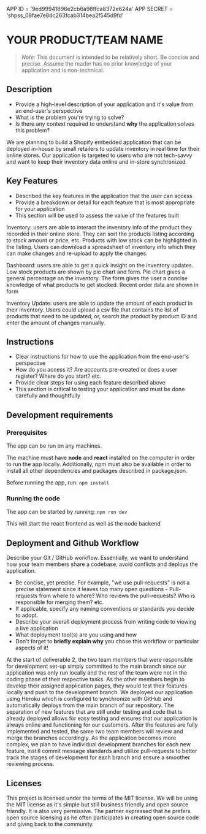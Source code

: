 APP ID = '9ed99941896e2cb6a98ffca8372e624a'
APP SECRET = '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'

# YOUR PRODUCT/TEAM NAME

> _Note:_ This document is intended to be relatively short. Be concise and precise. Assume the reader has no prior knowledge of your application and is non-technical. 

## Description 
 * Provide a high-level description of your application and it's value from an end-user's perspective
 * What is the problem you're trying to solve?
 * Is there any context required to understand **why** the application solves this problem?

We are planning to build a Shopify embedded application that can be deployed in-house by small retailers to update inventory in real time for their online stores. Our application is targeted to users who are not tech-savvy and want to keep their inventory data online and in-store synchronized.

## Key Features
 * Described the key features in the application that the user can access
 * Provide a breakdown or detail for each feature that is most appropriate for your application
 * This section will be used to assess the value of the features built

Inventory: users are able to interact the inventory info of the product they recorded in their online store. They can sort the products listing according to stock amount or price, etc. Products with low stock can be highlighted in the listing. Users can download a spreadsheet of inventory info which they can make changes and re-upload to apply the changes.

Dashboard: users are able to get a quick insight on the inventory updates.
Low stock products are shown by pie chart and form. Pie chart gives a general percentage on the inventory. The form gives the user a concise knowledge of what products to get stocked.
Recent order data are shown in form

Inventory Update: users are able to update the amount of each product in their inventory. Users could upload a csv file that contains the list of products that need to be updated, or, search the product by product ID and enter the amount of changes manually.  

## Instructions
 * Clear instructions for how to use the application from the end-user's perspective
 * How do you access it? Are accounts pre-created or does a user register? Where do you start? etc. 
 * Provide clear steps for using each feature described above
 * This section is critical to testing your application and must be done carefully and thoughtfully


 
 ## Development requirements
 ### Prerequisites
The app can be run on any machines.

The machine must have **node** and **react** installed on the computer in order to run the app locally. Additionally, npm must also be available in order to install all other dependencies and packages described in package.json.

Before running the app, run:
`npm install` 

### Running the code
The app can be started by running:
`npm run dev`

This will start the react frontend as well as the node backend

 
 ## Deployment and Github Workflow

Describe your Git / GitHub workflow. Essentially, we want to understand how your team members share a codebase, avoid conflicts and deploys the application.

 * Be concise, yet precise. For example, "we use pull-requests" is not a precise statement since it leaves too many open questions - Pull-requests from where to where? Who reviews the pull-requests? Who is responsible for merging them? etc.
 * If applicable, specify any naming conventions or standards you decide to adopt.
 * Describe your overall deployment process from writing code to viewing a live application
 * What deployment tool(s) are you using and how
 * Don't forget to **briefly explain why** you chose this workflow or particular aspects of it!

At the start of deliverable 2, the two team members that were responsible for development set-up simply committed to the main branch since our application was only run locally and the rest of the team were not in the coding phase of their respective tasks. As the other members begin to develop their assigned application pages, they would test their features locally and push to the development branch. We deployed our application using Heroku which is configured to synchronize with GitHub and automatically deploys from the main branch of our repository. The separation of new features that are still under testing and code that is already deployed allows for easy testing and ensures that our application is always online and functioning for our customers. After the features are fully implemented and tested, the same two team members will review and merge the branches accordingly. As the application becomes more complex, we plan to have individual development branches for each new feature, instill commit message standards and utilize pull-requests to better track the stages of development for each branch and ensure a smoother reviewing process.

## Licenses
This project is licensed under the terms of the MIT license.
We will be using the MIT license as it's simple but still business friendly and open source friendly. It is also very permissive. 
The partner expressed that he prefers open source licensing as he often participates in creating open source code and giving back to the community.
